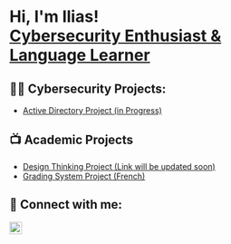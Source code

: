 <h1>Hi, I'm Ilias! <br/><a href="https://github.com/Worldline1">Cybersecurity Enthusiast & Language Learner</a>

<h2>🧑‍💻 Cybersecurity Projects:</h2>

- [Active Directory Project (in Progress)](https://github.com/Worldline1/Active-Directory-Project)

<h2>📺 Academic Projects</h2>

- [Design Thinking Project (Link will be updated soon)](xh4G8iP9Qn)
- [Grading System Project (French)](https://github.com/Worldline1/Gestion-de-Notes)

<h2> 🤳 Connect with me:</h2>

[<img align="left" alt="JoshMadakor | LinkedIn" width="22px" src="https://cdn.jsdelivr.net/npm/simple-icons@v3/icons/linkedin.svg" />][linkedin]

[linkedin]: https://www.linkedin.com/

